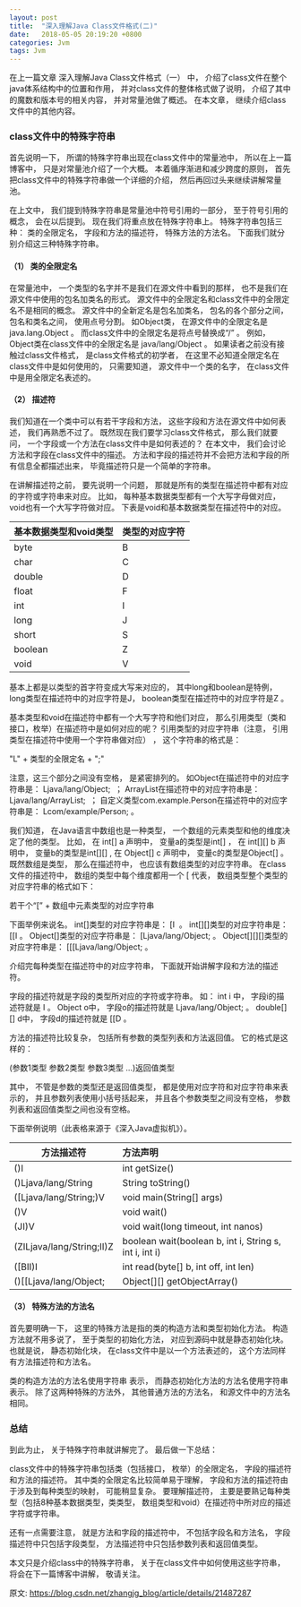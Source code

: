 ```yaml
---
layout: post
title:  "深入理解Java Class文件格式(二)"
date:   2018-05-05 20:19:20 +0800
categories: Jvm
tags: Jvm
---
```


在上一篇文章 深入理解Java Class文件格式（一） 中， 介绍了class文件在整个java体系结构中的位置和作用， 并对class文件的整体格式做了说明， 介绍了其中的魔数和版本号的相关内容， 并对常量池做了概述。 在本文章， 继续介绍class文件中的其他内容。

### class文件中的特殊字符串

首先说明一下， 所谓的特殊字符串出现在class文件中的常量池中， 所以在上一篇博客中， 只是对常量池介绍了一个大概。 本着循序渐进和减少跨度的原则， 首先把class文件中的特殊字符串做一个详细的介绍， 然后再回过头来继续讲解常量池。 

在上文中， 我们提到特殊字符串是常量池中符号引用的一部分， 至于符号引用的概念， 会在以后提到。 现在我们将重点放在特殊字符串上。 特殊字符串包括三种： 类的全限定名， 字段和方法的描述符， 特殊方法的方法名。 下面我们就分别介绍这三种特殊字符串。

#### （1） 类的全限定名

在常量池中， 一个类型的名字并不是我们在源文件中看到的那样， 也不是我们在源文件中使用的包名加类名的形式。 源文件中的全限定名和class文件中的全限定名不是相同的概念。 源文件中的全新定名是包名加类名， 包名的各个部分之间，包名和类名之间， 使用点号分割。 如Object类， 在源文件中的全限定名是java.lang.Object 。 而class文件中的全限定名是将点号替换成“/” 。 例如， Object类在class文件中的全限定名是 java/lang/Object 。 如果读者之前没有接触过class文件格式， 是class文件格式的初学者， 在这里不必知道全限定名在class文件中是如何使用的， 只需要知道， 源文件中一个类的名字， 在class文件中是用全限定名表述的。 

#### （2） 描述符

我们知道在一个类中可以有若干字段和方法， 这些字段和方法在源文件中如何表述， 我们再熟悉不过了。 既然现在我们要学习class文件格式， 那么我们就要问， 一个字段或一个方法在class文件中是如何表述的？ 在本文中， 我们会讨论方法和字段在class文件中的描述。 方法和字段的描述符并不会把方法和字段的所有信息全都描述出来， 毕竟描述符只是一个简单的字符串。

在讲解描述符之前， 要先说明一个问题， 那就是所有的类型在描述符中都有对应的字符或字符串来对应。 比如， 每种基本数据类型都有一个大写字母做对应， void也有一个大写字符做对应。 下表是void和基本数据类型在描述符中的对应。

| 基本数据类型和void类型 | 类型的对应字符 |
| --------               | :-----         |
| byte                   | B |
| char                   | C |
| double                 | D |
| float                  | F |
| int                    | I |
| long                   | J |
| short                  | S |
| boolean                | Z |
| void                   | V |

基本上都是以类型的首字符变成大写来对应的， 其中long和boolean是特例， long类型在描述符中的对应字符是J， boolean类型在描述符中的对应字符是Z 。

基本类型和void在描述符中都有一个大写字符和他们对应， 那么引用类型（类和接口，枚举）在描述符中是如何对应的呢？ 引用类型的对应字符串（注意， 引用类型在描述符中使用一个字符串做对应） ， 这个字符串的格式是：

"L" + 类型的全限定名 + ";"

注意，这三个部分之间没有空格， 是紧密排列的。 如Object在描述符中的对应字符串是： Ljava/lang/Object;  ； ArrayList在描述符中的对应字符串是： Ljava/lang/ArrayList;  ； 自定义类型com.example.Person在描述符中的对应字符串是： Lcom/example/Person; 。

我们知道， 在Java语言中数组也是一种类型， 一个数组的元素类型和他的维度决定了他的类型。 比如， 在 int[] a 声明中， 变量a的类型是int[] ， 在 int[][] b 声明中， 变量b的类型是int[][] , 在 Object[] c 声明中， 变量c的类型是Object[] 。既然数组是类型， 那么在描述符中， 也应该有数组类型的对应字符串。 在class文件的描述符中， 数组的类型中每个维度都用一个 [ 代表， 数组类型整个类型的对应字符串的格式如下：

若干个“[”  +  数组中元素类型的对应字符串 

下面举例来说名。 int[]类型的对应字符串是： [I  。 int[][]类型的对应字符串是： [[I 。 Object[]类型的对应字符串是： [Ljava/lang/Object; 。 Object[][][]类型的对应字符串是： [[[Ljava/lang/Object; 。

介绍完每种类型在描述符中的对应字符串， 下面就开始讲解字段和方法的描述符。 

字段的描述符就是字段的类型所对应的字符或字符串。 如： int i 中， 字段i的描述符就是 I 。 Object o中， 字段o的描述符就是 Ljava/lang/Object;  。 double[][] d中， 字段d的描述符就是 [[D 。 

方法的描述符比较复杂， 包括所有参数的类型列表和方法返回值。 它的格式是这样的：

(参数1类型 参数2类型 参数3类型 ...)返回值类型

其中， 不管是参数的类型还是返回值类型， 都是使用对应字符和对应字符串来表示的， 并且参数列表使用小括号括起来， 并且各个参数类型之间没有空格， 参数列表和返回值类型之间也没有空格。 

下面举例说明（此表格来源于《深入Java虚拟机》）。

| 方法描述符                | 方法声明 |
| --------                  | :-----   |
| ()I                       | int getSize() |
| ()Ljava/lang/String       | String toString() |
| ([Ljava/lang/String;)V    | void main(String[] args) |
| ()V                       | void wait() |
| (JI)V                     | void wait(long timeout, int nanos) |
| (ZILjava/lang/String;II)Z | boolean wait(boolean b, int i, String s, int i, int i) |
| ([BII)I                   | int read(byte[] b, int off, int len) |
| ()[[Ljava/lang/Object;    | Object[][] getObjectArray() |

#### （3） 特殊方法的方法名

首先要明确一下， 这里的特殊方法是指的类的构造方法和类型初始化方法。 构造方法就不用多说了， 至于类型的初始化方法， 对应到源码中就是静态初始化块。 也就是说， 静态初始化块， 在class文件中是以一个方法表述的， 这个方法同样有方法描述符和方法名。 

类的构造方法的方法名使用字符串 <init> 表示， 而静态初始化方法的方法名使用字符串 <clinit> 表示。 除了这两种特殊的方法外， 其他普通方法的方法名， 和源文件中的方法名相同。

### 总结

到此为止， 关于特殊字符串就讲解完了。 最后做一下总结：

class文件中的特殊字符串包括类（包括接口， 枚举）的全限定名， 字段的描述符和方法的描述符。 其中类的全限定名比较简单易于理解， 字段和方法的描述符由于涉及到每种类型的映射， 可能稍显复杂。 要理解描述符， 主要是要熟记每种类型（包括8种基本数据类型，类类型， 数组类型和void）在描述符中所对应的描述字符或字符串。 

还有一点需要注意， 就是方法和字段的描述符中， 不包括字段名和方法名， 字段描述符中只包括字段类型， 方法描述符中只包括参数列表和返回值类型。 

本文只是介绍class中的特殊字符串， 关于在class文件中如何使用这些字符串， 将会在下一篇博客中讲解， 敬请关注。 

原文: https://blog.csdn.net/zhangjg_blog/article/details/21487287

